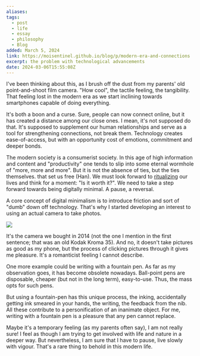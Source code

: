 ```yaml
---
aliases: 
tags:
  - post
  - life
  - essay
  - philosophy
  - Blog
added: March 5, 2024
link: https://moisentinel.github.io/blog/p/modern-era-and-connections
excerpt: the problem with technological advancements
date: 2024-03-06T15:55:08Z
---
```

I've been thinking about this, as I brush off the dust from my parents' old point-and-shoot film camera. "How cool", the tactile feeling, the tangibility. That feeling lost in the modern era as we start inclining towards smartphones capable of doing everything. 

It's both a boon and a curse. Sure, people can now connect online, but it has created a distance among our close ones. I mean, it's not supposed do that. It's supposed to supplement our human relationships and serve as a tool for strengthening connections, not break them. Technology creates ease-of-access, but with an opportunity cost of emotions, commitment and deeper bonds.

The modern society is a consumerist society. In this age of high information and content and "productivity" one tends to slip into some eternal wormhole of "more, more and more". But it is not the absence of ties, but the ties themselves. that set us free (Han). We must look forward to [ritualizing](https://moisentinel.github.io/blog/p/the-idiosyncratic-era/#perception-and-rituals) our lives and think for a moment: "Is it worth it?". We need to take a step forward towards being digitally minimal. A pause, a reversal. 

A core concept of digital minimalism is to introduce friction and sort of "dumb" down off technology. That's why I started developing an interest to using an actual camera to take photos.

![](/attachments/sony-dsc-w830.png)

It's the camera we bought in 2014 (not the one I mention in the first sentence; that was an old Kodak Kroma 35). And no, it doesn't take pictures as good as my phone, but the process of clicking pictures through it gives me pleasure. It's a romanticist feeling I cannot describe.

One more example could be writing with a fountain pen. As far as my observation goes, it has become obsolete nowadays. Ball-point pens are disposable, cheaper (but not in the long term), easy-to-use. Thus, the mass opts for such pens.

But using a fountain-pen has this unique process, the inking, accidentally getting ink smeared in your hands, the writing, the feedback from the nib. All these contribute to a personification of an inanimate object. For me, writing with a fountain pen is a pleasure that any pen cannot replace.

Maybe it's a temporary feeling (as my parents often say), I am not really sure! I feel as though I am trying to get involved with life and nature in a deeper way. But nevertheless, I am sure that I have to pause, live slowly with vigour. That's a rare thing to behold in this modern life.